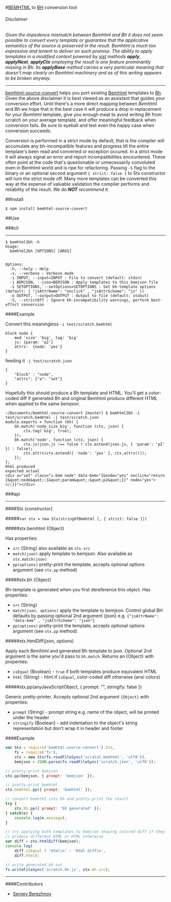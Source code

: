 #[BEMHTML] to [BH] conversion tool
###### Disclaimer ######
_Given the impedence mismatch between Bemhtml and Bh it does not seem possible to convert every template or guarantee that the applicative semantics of the source is preserved in the result. Bemhtml is much too expressive and lenient to deliver on such promise. The ability to apply templates in a modified context powered by [xjst] methods **apply**, **applyNext**, **applyCtx** employing the result is one feature prominantly missing in Bh. Its **applyBase** method carries a very particular meaning that doesn't map clearly on Bemhtml machinery and as of this writing appears to be broken anyway._

----------------------------------------------------------------------------------

[bemhtml-source-convert](https://github.com/vkz/bemhtml-source-convert) helps you port existing [Bemhtml] templates to [Bh]. Given the above disclaimer it is best viewed as an assistant that guides your conversion effort. Until there's a more direct mapping between *Bemhtml* and *Bh* we hope that in the best case it will produce a drop in replacement for your *Bemhtml* template, give you enough meat to avoid writing *Bh* from scratch on your average template, and offer meaningful feedback when conversion fails. Be sure to eyeball and test even the happy case when conversion succeeds.

Conversion is performed in a strict mode by default, that is the compiler will accumulate any bh-incompatible features and progress till the entire template's been read and converted or exception occured. In a strict mode it will always signal an error and report incompatibilities encountered. These often point at the code that's questionable or unnecessarily convoluted even in Bemhtml world and is ripe for refactoring. Passing `-S` flag to the binary or an optional second argument `{ strict: false }` to Stx constructor will turn the strict mode off. Many more templates can be converted this way at the expense of valuable validation the compiler performs and reliability of the result. _We do **NOT** recommend it._

##Install

```shell
$ npm install bemhtml-source-convert
```

##Use

###cli

----------------------------------------------------------------------------------

```shell
$ bemhtml2bh -h
Usage:
  bemhtml2bh [OPTIONS] [ARGS]


Options:
  -h, --help : Help
  -v, --verbose : Verbose mode
  -i INPUT, --input=INPUT : File to convert (default: stdin)
  -j BEMJSON, --json=BEMJSON : Apply templates to this bemjson file
  -s SETOPTIONS, --setOptions=SETOPTIONS : Set bh-template options (default: { "jsAttrName": "onclick" , "jsAttrScheme": "js" })
  -o OUTPUT, --output=OUTPUT : Output to file (default: stdout)
  -S, --strictOff : Ignore bh-incompatibility warnings, perform best-effort conversion
```

####Example

Convert this meaningless `-i test/scratch.bemhtml`

```
block node {
    mod 'size' 'big', tag: 'big'
    js: {param: 'p2'}
    attrs:  {node: 'yes'}
}
```

feeding it `-j test/scratch.json`

```
{
    "block" : "node",
    "attrs": {"a": "set"}
}
```

Hopefully this should produce a Bh template and HTML. You'll get a color-coded diff if generated Bh and original Bemhtml produce different HTML when applied to the same *bemjson*.

```shell
~/Documents/bemhtml-source-convert [master] $ bemhtml2bh -i test/scratch.bemhtml -j test/scratch.json
module.exports = function (bh) {
    bh.match('node_size_big', function (ctx, json) {
        ctx.tag('big', true);
    });
    bh.match('node', function (ctx, json) {
        ctx.js(json.js !== false ? ctx.extend(json.js, { 'param': 'p2' }) : false);
        ctx.attrs(ctx.extend({ 'node': 'yes' }, ctx.attrs()));
    });
};
Html produced
expected actual
<div a="set" class="i-bem node" data-bem="{&node="yes" onclick="return {&quot;node&quot;:{&quot;param&quot;:&quot;p2&quot;}}" node="yes"></;}}"></div>
```

###api

----------------------------------------------------------------------------------

####Stx {constructor}

#####`var stx = new Stx(stringOfBemhtml [, { strict: false }])`

#####stx.bemhtml {Object}

Has properties:

  * `src` {String} also available as `stx.src`
  * `match(json)` apply template to bemjson. Also available as `stx.match(json)`
  * `pp(options)` pretty-print the template, accepts optional options argument (see `stx.pp` method)

#####stx.bh {Object}

Bh-template is generated when you first dereference this object. Has properties:

  * `src` {String}
  * `match(json, options)` apply the template to bemjson. Control global BH defaults by passing optional 2nd argument {json} e.g. `{"jsAttrName": "data-bem" , "jsAttrScheme": "json"}`
  * `pp(options)` pretty-print the template, accepts optional options argument (see `stx.pp` method)

#####stx.htmlDiff(json, options)

Apply each Bemhtml and generated Bh template to json. Optional 2nd argument is the same you'd pass to `bh.match`. Returns an {Object} with properties:

  * `isEqual` {Boolean} - `true` if both templates produce equivalent HTML
  * `html` {String} - html if `isEqual`, color-coded diff otherwise (ansi colors)

#####stx.pp(anyJavaScriptObject, { prompt: "", stringify: false })

Generic pretty-printer. Accepts optional 2nd argument `{Object}` with properties:

  * `prompt` {String} - prompt string e.g. name of the object, will be printed under the header
  * `stringify` {Boolean} -  add indentation to the object's string representation but don't wrap it in header and footer

####Example

```javascript
var Stx = require('bemhtml-source-convert').Stx,
    fs = require('fs'),
    stx = new Stx(fs.readFileSync('scratch.bemhtml', 'utf8')),
    bemjson = JSON.parse(fs.readFileSync('scratch.json', 'utf8'));

// pretty-print bemjson
stx.pp(bemjson, { prompt: 'bemjson' });

// pretty-print bemhtml
stx.bemhtml.pp({ prompt: 'bemhtml' });

// convert bemhtml into bh and pretty-print the result
try {
    stx.bh.pp({ prompt: 'bh generated' });
} catch(e) {
    console.log(e.message);
}

// try applying both templates to bemjson showing colored diff if they
// produce different HTML or HTML otherwise
var diff = stx.htmlDiff(bemjson);
console.log(
    diff.isEqual ? 'Html\n' : 'Html diff\n',
    diff.html);

// write generated bh out
fs.writeFileSync('scratch.bh.js', stx.bh.src);
```

----------------------------------------------

####Contributors
* [Sergey Berezhnoy](https://github.com/veged)

[Bemhtml]:    http://bem.info/tags/bem-core-v2.3.0/#
[Bemhtml/Ru]: http://ru.bem.info/technology/bemhtml/2.3.0/rationale/
[Bh]:         https://github.com/bem/bh
[xjst]:       https://github.com/veged/xjst
